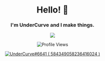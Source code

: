 <h1 align="center">Hello! 👋</h1>
<h3 align="center"> I'm UnderCurve and I make things.</h3>

<p align="center"> <img href="https://youtube.com/@UnderCurve" src="https://user-images.githubusercontent.com/85709030/218328850-5aa022d6-6492-4a4a-b44a-b2699bf1c692.png" >
 </p>

<p align="center"> <img src="https://komarev.com/ghpvc/?username=UnderCurve&color=blue&style=for-the-badge" alt="Profile Views" /> </p>

<p align="center">
  <a href="https://discord.com/users/584349058236416024">
     <img src="https://discord.c99.nl/widget/theme-2/584349058236416024.png" alt="UnderCurve#6641 ( 584349058236416024 )"/>
       </a>
</p>

